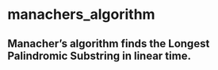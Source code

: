 # manachers_algorithm

## Manacher’s algorithm finds the Longest Palindromic Substring in linear time. 
